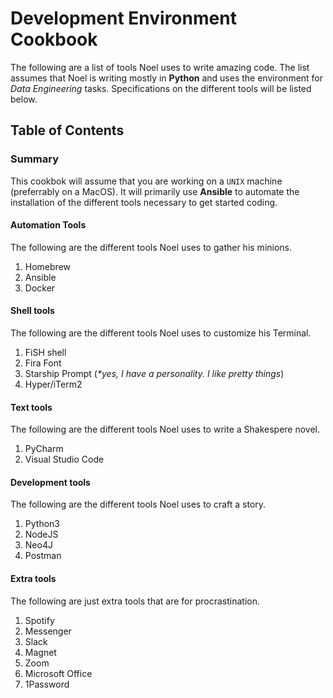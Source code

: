 # Development Environment Cookbook

The following are a list of tools Noel uses to write amazing code. The list assumes that Noel is writing mostly in __Python__ and uses the environment for _Data Engineering_ tasks. Specifications on the different tools will be listed below.

## Table of Contents


### Summary

This cookbok will assume that you are working on a `UNIX` machine (preferrably on a MacOS). It will primarily use __Ansible__ to automate the installation of the different tools necessary to get started coding.

#### Automation Tools
The following are the different tools Noel uses to gather his minions.

1. Homebrew
2. Ansible
3. Docker

#### Shell tools
The following are the different tools Noel uses to customize his Terminal.

1. FiSH shell
2. Fira Font
3. Starship Prompt (_*yes, I have a personality. I like pretty things_)
4. Hyper/iTerm2

#### Text tools
The following are the different tools Noel uses to write a Shakespere novel.

1. PyCharm
2. Visual Studio Code

#### Development tools
The following are the different tools Noel uses to craft a story.

1. Python3
2. NodeJS
3. Neo4J
4. Postman

#### Extra tools
The following are just extra tools that are for procrastination.

1. Spotify
2. Messenger
3. Slack
4. Magnet
5. Zoom
6. Microsoft Office
7. 1Password
